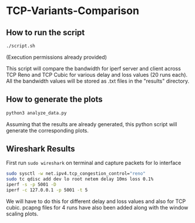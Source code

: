 # TCP-Variants-Comparison

## How to run the script

```bash
./script.sh
```
(Execution permissions already provided)

This script will compare the bandwidth for iperf server and client across TCP Reno and TCP Cubic for various delay and loss values (20 runs each). All the bandwidth values will be stored as .txt files in the "results" directory.

## How to generate the plots
```bash
python3 analyze_data.py
```

Assuming that the results are already generated, this python script will generate the corresponding plots.

## Wireshark Results
First run ```sudo wireshark``` on terminal and capture packets for lo interface
```bash
sudo sysctl -w net.ipv4.tcp_congestion_control="reno"
sudo tc qdisc add dev lo root netem delay 10ms loss 0.1%
iperf -s -p 5001 -D
iperf -c 127.0.0.1 -p 5001 -t 5
```
We will have to do this for different delay and loss values and also for TCP cubic. pcapng files for 4 runs have also been added along with the window scaling plots.
